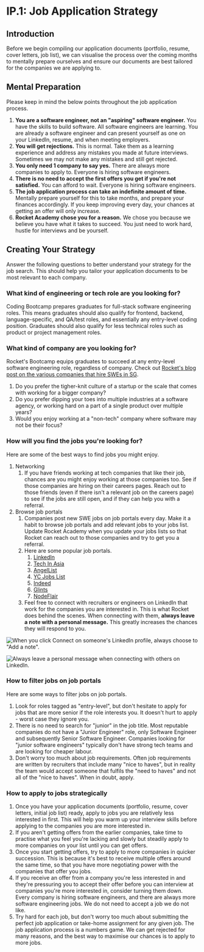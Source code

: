 # IP.1: Job Application Strategy

## Introduction

Before we begin compiling our application documents (portfolio, resume, cover letters, job list), we can visualise the process over the coming months to mentally prepare ourselves and ensure our documents are best tailored for the companies we are applying to.

## Mental Preparation

Please keep in mind the below points throughout the job application process.

1. **You are a software engineer, not an "aspiring" software engineer.** You have the skills to build software. All software engineers are learning. You are already a software engineer and can present yourself as one on your LinkedIn, resume, and when meeting employers.
2. **You will get rejections.** This is normal. Take them as a learning experience and address any mistakes you made at future interviews. Sometimes we may not make any mistakes and still get rejected.
3. **You only need 1 company to say yes.** There are always more companies to apply to. Everyone is hiring software engineers.
4. **There is no need to accept the first offers you get if you're not satisfied.** You can afford to wait. Everyone is hiring software engineers.
5. **The job application process can take an indefinite amount of time.** Mentally prepare yourself for this to take months, and prepare your finances accordingly. If you keep improving every day, your chances at getting an offer will only increase.
6. **Rocket Academy chose you for a reason.** We chose you because we believe you have what it takes to succeed. You just need to work hard, hustle for interviews and be yourself.

## Creating Your Strategy

Answer the following questions to better understand your strategy for the job search. This should help you tailor your application documents to be most relevant to each company.

### What kind of engineering or tech role are you looking for?

Coding Bootcamp prepares graduates for full-stack software engineering roles. This means graduates should also qualify for frontend, backend, language-specific, and QA/test roles, and essentially any entry-level coding position. Graduates should also qualify for less technical roles such as product or project management roles.

### What kind of company are you looking for?

Rocket's Bootcamp equips graduates to succeed at any entry-level software engineering role, regardless of company. Check out [Rocket's blog post on the various companies that hire SWEs in SG](https://www.rocketacademy.co/blog/software-engineering-jobs-in-singapore).

1. Do you prefer the tigher-knit culture of a startup or the scale that comes with working for a bigger company?
2. Do you prefer dipping your toes into multiple industries at a software agency, or working hard on a part of a single product over multiple years?
3. Would you enjoy working at a "non-tech" company where software may not be their focus?

### How will you find the jobs you're looking for?

Here are some of the best ways to find jobs you might enjoy.

1. Networking
   1. If you have friends working at tech companies that like their job, chances are you might enjoy working at those companies too. See if those companies are hiring on their careers pages. Reach out to those friends (even if there isn't a relevant job on the careers page) to see if the jobs are still open, and if they can help you with a referral.
2. Browse job portals
   1. Companies post new SWE jobs on job portals every day. Make it a habit to browse job portals and add relevant jobs to your jobs list. Update Rocket Academy when you update your jobs lists so that Rocket can reach out to those companies and try to get you a referral.
   2. Here are some popular job portals.
      1. [LinkedIn](https://www.linkedin.com/jobs/)
      2. [Tech In Asia](https://www.techinasia.com/jobs)
      3. [AngelList](https://angel.co/jobs)
      4. [YC Jobs List](https://www.ycombinator.com/jobs/)
      5. [Indeed](https://sg.indeed.com)
      6. [Glints](https://glints.com/sg)
      7. [NodeFlair](https://www.nodeflair.com/jobs)
   3. Feel free to connect with recruiters or engineers on LinkedIn that work for the companies you are interested in. This is what Rocket does behind the scenes. When connecting with them, **always leave a note with a personal message.** This greatly increases the chances they will respond to you.

![When you click Connect on someone's LinkedIn profile, always choose to "Add a note".](../.gitbook/assets/jie-ping-20210304-17.47.35.png)

![Always leave a personal message when connecting with others on LinkedIn.](../.gitbook/assets/jie-ping-20210304-17.51.53.png)

### How to filter jobs on job portals

Here are some ways to filter jobs on job portals.

1. Look for roles tagged as "entry-level", but don't hesitate to apply for jobs that are more senior if the role interests you. It doesn't hurt to apply - worst case they ignore you.
2. There is no need to search for "junior" in the job title. Most reputable companies do not have a "Junior Engineer" role, only Software Engineer and subsequently Senior Software Engineer. Companies looking for "junior software engineers" typically don't have strong tech teams and are looking for cheaper labour.
3. Don't worry too much about job requirements. Often job requirements are written by recruiters that include many "nice to haves", but in reality the team would accept someone that fulfils the "need to haves" and not all of the "nice to haves". When in doubt, apply.

### How to apply to jobs strategically

1. Once you have your application documents (portfolio, resume, cover letters, initial job list) ready, apply to jobs you are relatively less interested in first. This will help you warm up your interview skills before applying to the companies you are more interested in.
2. If you aren't getting offers from the earlier companies, take time to practise what you feel you're lacking and slowly but steadily apply to more companies on your list until you can get offers.
3. Once you start getting offers, try to apply to more companies in quicker succession. This is because it's best to receive multiple offers around the same time, so that you have more negotiating power with the companies that offer you jobs.
4. If you receive an offer from a company you're less interested in and they're pressuring you to accept their offer before you can interview at companies you're more interested in, consider turning them down. Every company is hiring software engineers, and there are always more software engineering jobs. We do not need to accept a job we do not like.
5. Try hard for each job, but don't worry too much about submitting the perfect job application or take-home assignment for any given job. The job application process is a numbers game. We can get rejected for many reasons, and the best way to maximise our chances is to apply to more jobs.
